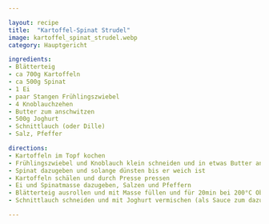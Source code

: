 ```yaml
---

layout: recipe
title:  "Kartoffel-Spinat Strudel"
image: kartoffel_spinat_strudel.webp
category: Hauptgericht

ingredients:
- Blätterteig
- ca 700g Kartoffeln
- ca 500g Spinat
- 1 Ei
- paar Stangen Frühlingszwiebel
- 4 Knoblauchzehen
- Butter zum anschwitzen
- 500g Joghurt
- Schnittlauch (oder Dille)
- Salz, Pfeffer

directions:
- Kartoffeln im Topf kochen
- Frühlingszwiebel und Knoblauch klein schneiden und in etwas Butter anschwitzen
- Spinat dazugeben und solange dünsten bis er weich ist
- Kartoffeln schälen und durch Presse pressen
- Ei und Spinatmasse dazugeben, Salzen und Pfeffern
- Blätterteig ausrollen und mit Masse füllen und für 20min bei 200°C Ober/Unterhitze ins Backrohr geben
- Schnittlauch schneiden und mit Joghurt vermischen (als Sauce zum dazuessen)

---
```

